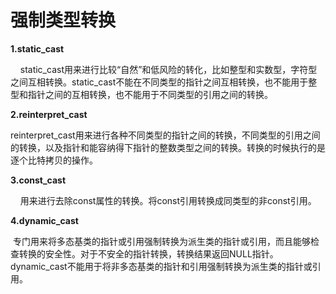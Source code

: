  # 强制类型转换

 **1.static_cast**

    static_cast用来进行比较“自然”和低风险的转化，比如整型和实数型，字符型之间互相转换。static_cast不能在不同类型的指针之间互相转换，也不能用于整型和指针之间的互相转换，也不能用于不同类型的引用之间的转换。

**2.reinterpret_cast**

reinterpret_cast用来进行各种不同类型的指针之间的转换，不同类型的引用之间的转换，以及指针和能容纳得下指针的整数类型之间的转换。转换的时候执行的是逐个比特拷贝的操作。

**3.const_cast**

    用来进行去除const属性的转换。将const引用转换成同类型的非const引用。

**4.dynamic_cast**

 专门用来将多态基类的指针或引用强制转换为派生类的指针或引用，而且能够检查转换的安全性。对于不安全的指针转换，转换结果返回NULL指针。dynamic_cast不能用于将非多态基类的指针和引用强制转换为派生类的指针或引用。